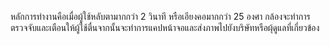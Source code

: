 หลักการทำงานคือเมื่อผู้ใช้หลับตามากกว่า 2 วินาที หรือเอียงคอมากกว่า 25 องศา กล้องจะทำการตรวจจับและเตือนให้ผู้ใช้ตื่นจากนั้นจะทำการแคปหน้าจอและส่งภาพไปยังบริษัทหรือผุ้ดูแลที่เกี่ยวข้อง
